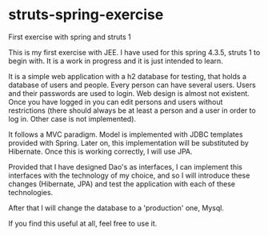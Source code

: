 # struts-spring-exercise
First exercise with spring and struts 1

This is my first exercise with JEE. I have used for this spring 4.3.5, struts 1 to begin with. It is a work in progress
and it is just intended to learn. 

It is a simple web application with a h2 database for testing, that holds a database of users and people.
Every person can have several users. Users and their passwords are used to login.
Web design is almost not existent. Once you have logged in you can edit persons and users without restrictions
(there should always be at least a person and a user in order to log in. Other case is not implemented).

It follows a MVC paradigm. Model is implemented with JDBC templates provided with Spring.
Later on, this implementation will be substituted by Hibernate. Once this is working correctly,
I will use JPA.

Provided that I have designed Dao's as interfaces, I can implement this interfaces with the technology of my choice, and so I will
introduce these changes (Hibernate, JPA) and test the application with each of these technologies.

After that I will change the database to a 'production' one, Mysql.

If you find this useful at all, feel free to use it.   
